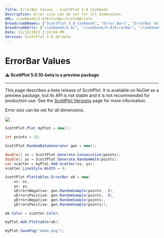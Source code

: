 ```yaml
---
Title: ErrorBar Values - ScottPlot 5.0 Cookbook
Description: Error size can be set for all dimensions.
URL: /cookbook/5.0/ErrorBar/CustomErrors
BreadcrumbNames: ["ScottPlot 5.0 Cookbook", "Error Bars", "ErrorBar Values"]
BreadcrumbUrls: ["/cookbook/5.0/", "/cookbook/5.0/ErrorBar", "/cookbook/5.0/ErrorBar/CustomErrors"]
Date: 12/13/2023 2:24:04 PM
Version: ScottPlot 5.0.10-beta
---
```


# ErrorBar Values



<div class='alert alert-warning' role='alert'><h4 class='alert-heading py-0 my-0'>⚠️ ScottPlot 5.0.10-beta is a preview package</h4><hr /><p class='mb-0'><span class='fw-semibold'>This page describes a beta release of ScottPlot.</span> It is available on NuGet as a preview package, but its API is not stable and it is not recommended for production use. See the <a href='https://scottplot.net/versions/'>ScottPlot Versions</a> page for more information. </p></div>



Error size can be set for all dimensions.

[![](/cookbook/5.0/images/CustomErrors.png)](/cookbook/5.0/images/CustomErrors.png)

```cs
ScottPlot.Plot myPlot = new();

int points = 10;

ScottPlot.RandomDataGenerator gen = new();

double[] xs = ScottPlot.Generate.Consecutive(points);
double[] ys = ScottPlot.Generate.RandomWalk(points);
var scatter = myPlot.Add.Scatter(xs, ys);
scatter.LineStyle.Width = 0;

ScottPlot.Plottables.ErrorBar eb = new(
    xs: xs,
    ys: ys,
    xErrorsNegative: gen.RandomSample(points, .5),
    xErrorsPositive: gen.RandomSample(points, .5),
    yErrorsNegative: gen.RandomSample(points),
    yErrorsPositive: gen.RandomSample(points));

eb.Color = scatter.Color;

myPlot.Add.Plottable(eb);

myPlot.SavePng("demo.png");

```

